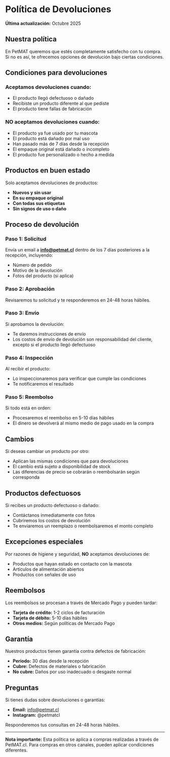 # Política de Devoluciones

**Última actualización:** Octubre 2025

## Nuestra política

En PetMAT queremos que estés completamente satisfecho con tu compra. Si no es así, te ofrecemos opciones de devolución bajo ciertas condiciones.

## Condiciones para devoluciones

### Aceptamos devoluciones cuando:

- El producto llegó defectuoso o dañado
- Recibiste un producto diferente al que pediste
- El producto tiene fallas de fabricación

### NO aceptamos devoluciones cuando:

- El producto ya fue usado por tu mascota
- El producto está dañado por mal uso
- Han pasado más de 7 días desde la recepción
- El empaque original está dañado o incompleto
- El producto fue personalizado o hecho a medida

## Productos en buen estado

Solo aceptamos devoluciones de productos:

- **Nuevos y sin usar**
- **En su empaque original**
- **Con todas sus etiquetas**
- **Sin signos de uso o daño**

## Proceso de devolución

### Paso 1: Solicitud
Envía un email a **info@petmat.cl** dentro de los 7 días posteriores a la recepción, incluyendo:

- Número de pedido
- Motivo de la devolución
- Fotos del producto (si aplica)

### Paso 2: Aprobación
Revisaremos tu solicitud y te responderemos en 24-48 horas hábiles.

### Paso 3: Envío
Si aprobamos la devolución:

- Te daremos instrucciones de envío
- Los costos de envío de devolución son responsabilidad del cliente, excepto si el producto llegó defectuoso

### Paso 4: Inspección
Al recibir el producto:

- Lo inspeccionaremos para verificar que cumple las condiciones
- Te notificaremos el resultado

### Paso 5: Reembolso
Si todo está en orden:

- Procesaremos el reembolso en 5-10 días hábiles
- El dinero se devolverá al mismo medio de pago usado en la compra

## Cambios

Si deseas cambiar un producto por otro:

- Aplican las mismas condiciones que para devoluciones
- El cambio está sujeto a disponibilidad de stock
- Las diferencias de precio se cobrarán o reembolsarán según corresponda

## Productos defectuosos

Si recibes un producto defectuoso o dañado:

- Contáctanos inmediatamente con fotos
- Cubriremos los costos de devolución
- Te enviaremos un reemplazo o reembolsaremos el monto completo

## Excepciones especiales

Por razones de higiene y seguridad, **NO** aceptamos devoluciones de:

- Productos que hayan estado en contacto con la mascota
- Artículos de alimentación abiertos
- Productos con señales de uso

## Reembolsos

Los reembolsos se procesan a través de Mercado Pago y pueden tardar:

- **Tarjeta de crédito:** 1-2 ciclos de facturación
- **Tarjeta de débito:** 5-10 días hábiles
- **Otros medios:** Según políticas de Mercado Pago

## Garantía

Nuestros productos tienen garantía contra defectos de fabricación:

- **Período:** 30 días desde la recepción
- **Cubre:** Defectos de materiales o fabricación
- **No cubre:** Daños por uso inadecuado o desgaste normal

## Preguntas

Si tienes dudas sobre devoluciones o garantías:

- **Email:** info@petmat.cl
- **Instagram:** @petmatcl

Responderemos tus consultas en 24-48 horas hábiles.

---

**Nota importante:** Esta política se aplica a compras realizadas a través de PetMAT.cl. Para compras en otros canales, pueden aplicar condiciones diferentes.

